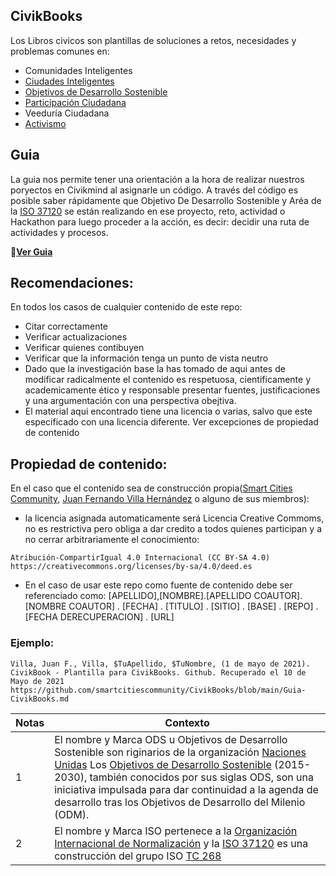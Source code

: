 ## CivikBooks
Los Libros civicos son plantillas de soluciones a retos, necesidades y problemas comunes en:

 - Comunidades Inteligentes
 - [Ciudades Inteligentes](https://es.wikipedia.org/wiki/Ciudad_inteligente)
 - [Objetivos de Desarrollo Sostenible](https://es.wikipedia.org/wiki/Objetivos_de_Desarrollo_Sostenible)
 - [Participación Ciudadana](https://es.wikipedia.org/wiki/Participaci%C3%B3n_ciudadana)
 - Veeduría Ciudadana
 - [Activismo](https://es.wikipedia.org/wiki/Activismo)

## Guia

La guia nos permite tener una orientación a la hora de realizar nuestros poryectos en Civikmind al asignarle un código. A través del código es posible saber rápidamente que Objetivo De Desarrollo Sostenible y Aréa de la [ISO 37120](https://es.wikipedia.org/wiki/ISO_37120)  se están realizando en ese proyecto, reto, actividad o Hackathon para luego proceder a la acción, es decir: decidir una ruta de actividades y procesos.

:large_orange_diamond:[**Ver Guia**](https://github.com/smartcitiescommunity/CivikBooks/blob/main/Guia-CivikBooks.md)

## Recomendaciones:

En todos los casos de cualquier contenido de este repo:

- Citar correctamente
- Verificar actualizaciones
- Verificar quienes contibuyen
- Verificar que la información tenga un punto de vista neutro
- Dado que la investigación base la has tomado de aqui antes de modificar radicalmente el contenido es respetuosa, cientificamente y academicamente ético y responsable presentar fuentes, justificaciones y una argumentación con una perspectiva obejtiva.
- El material aqui encontrado tiene una licencia o varias, salvo que este especificado con una licencia diferente. Ver excepciones de propiedad de contenido

## Propiedad de contenido:

En el caso que el contenido sea de construcción propia([Smart Cities Community](http://bit.ly/Smart-Cities-Community-Linkedin), [Juan Fernando Villa Hernández](https://www.linkedin.com/in/juanfernandovillahernandez/) o alguno de sus miembros):
-  la licencia asignada automaticamente será Licencia Creative Commoms, no es restrictiva pero obliga a dar credito a todos quienes participan y a no cerrar arbitrariamente el conocimiento: 
```
Atribución-CompartirIgual 4.0 Internacional (CC BY-SA 4.0) https://creativecommons.org/licenses/by-sa/4.0/deed.es
```
- En el caso de usar este repo como fuente de contenido debe ser referenciado como: 
[APELLIDO],[NOMBRE].[APELLIDO COAUTOR].[NOMBRE COAUTOR] . [FECHA] . [TITULO] . [SITIO] . [BASE] . [REPO] . [FECHA DERECUPERACION] . [URL]

### Ejemplo:
```
Villa, Juan F., Villa, $TuApellido, $TuNombre, (1 de mayo de 2021). CivikBook - Plantilla para CivikBooks. Github. Recuperado el 10 de Mayo de 2021 https://github.com/smartcitiescommunity/CivikBooks/blob/main/Guia-CivikBooks.md
```

| Notas|Contexto|
|------------ | -------------|
|1| El nombre y Marca ODS u Objetivos de Desarrollo Sostenible son riginarios de la organización [Naciones Unidas](https://www.un.org/sustainabledevelopment/es/) Los [Objetivos de Desarrollo Sostenible](https://es.wikipedia.org/wiki/Objetivos_de_Desarrollo_Sostenible) (2015-2030), también conocidos por sus siglas ODS, son una iniciativa impulsada para dar continuidad a la agenda de desarrollo tras los Objetivos de Desarrollo del Milenio (ODM).|
|2|El nombre y Marca ISO pertenece a la [Organización Internacional de Normalización](https://www.iso.org/home.html) y la [ISO 37120](https://es.wikipedia.org/wiki/ISO_37120) es una construcción del grupo ISO [TC 268](https://www.iso.org/committee/656906/x/catalogue/)  |
